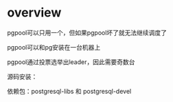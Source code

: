 # overview

pgpool可以只用一个，但如果pgpool坏了就无法继续调度了

pgpool可以和pg安装在一台机器上

pgpool通过投票选举出leader，因此需要奇数台



源码安装：

依赖包：postgresql-libs 和 postgresql-devel

